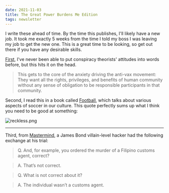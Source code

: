 ```yaml
---
date: 2021-11-03
title: The Great Power Burdens Me Edition
tags: newsletter
---
```






I write these ahead of time. By the time this publishes, I'll likely have a new job. It took me exactly 5 weeks from the time I told my boss I was leaving my job to get the new one. This is a great time to be looking, so get out there if you have any desirable skills.


[First](https://www.theatlantic.com/ideas/archive/2021/07/freedom-is-the-only-argument-that-might-work-with-vaccine-holdouts/619609/), I've never been able to put conspiracy theorists' attitudes into words before, but this hits it on the head.

> This gets to the core of the anxiety driving the anti-vax movement: They want all the rights, privileges, and benefits of human community without any sense of obligation to be responsible participants in that community.

Second, I read this in a book called [Football](https://www.bloomsbury.com/us/football-9781501367069/), which talks about various aspects of soccer in our culture. This quote perfectly sums up what I think you need to be good at something:

![reckless.png](https://buttondown-attachments.s3.amazonaws.com/images/c4945248-a256-4979-9a45-11ad3b910543.png)

----
Third, from [Mastermind](https://mastermind.atavist.com/he-always-had-a-dark-side), a James Bond villain-level hacker had the following exchange at his trial:

> Q. And, for example, you ordered the murder of a Filipino customs agent, correct?

> A. That’s not correct.

> Q. What is not correct about it?

> A. The individual wasn’t a customs agent.
